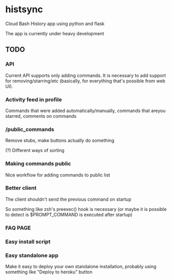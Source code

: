 # histsync

Cloud Bash History app using python and flask

The app is currently under heavy development

## TODO

### API

Current API supports only adding commands. It is necessary to add support for removing/starring/etc (basically, for everything that's possible from web UI).

### Activity feed in profile

Commands that were added automatically/manually, commands that areyou starred, comments on commands

### /public_commands 

Remove stubs, make buttons actually do something

(?) Different ways of sorting

### Making commands public

Nice workflow for adding commands to public list

### Better client

The client shouldn't send the previous command on startup

So something like zsh's preexec() hook is necessary (or maybe it is possible to detect is $PROMPT_COMMAND is executed after startup)

### FAQ PAGE

### Easy install script

### Easy standalone app 

Make it easy to deploy your own standalone installation, probably using something like "Deploy to heroku" button
